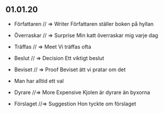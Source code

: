 ## 01.01.20

- Författaren // => Writer
  Författaren ställer boken på hyllan

- Överraskar // => Surprise
  Min katt överraskar mig varje dag

- Träffas // => Meet
  Vi träffas ofta

- Beslut // => Decision
  Ett viktigt beslut

- Beviset // => Proof
  Beviset ätt vi pratar om det

- Man har alltid ett val

- Dyrare //=> More Expensive
  Kjolen är dyrare än byxorna

- Förslaget //=> Suggestion
  Hon tyckte om förslaget
